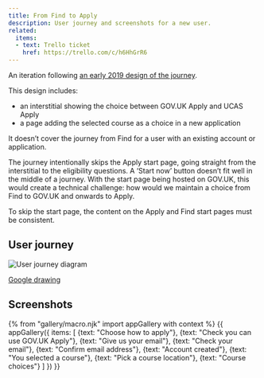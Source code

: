 ```yaml
---
title: From Find to Apply
description: User journey and screenshots for a new user.
related:
  items:
  - text: Trello ticket
    href: https://trello.com/c/h6HhGrR6
---
```

An iteration following [an early 2019 design of the journey](/find-teacher-training/choose-how-to-apply-2).

This design includes:

* an interstitial showing the choice between GOV.UK Apply and UCAS Apply
* a page adding the selected course as a choice in a new application

It doesn’t cover the journey from Find for a user with an existing account or application.

The journey intentionally skips the Apply start page, going straight from the interstitial to the eligibility questions. A ‘Start now’ button doesn’t fit well in the middle of a journey. With the start page being hosted on GOV.UK, this would create a technical challenge: how would we maintain a choice from Find to GOV.UK and onwards to Apply.

To skip the start page, the content on the Apply and Find start pages must be consistent.

## User journey

![User journey diagram](/images/apply-for-teacher-training/find-to-apply/find-to-apply-journey.svg)

[Google drawing](https://docs.google.com/drawings/d/1d30V3qtVYQNL_gWIMuGjgjm2doWMIDyIyYWchIKnPe8)

## Screenshots

{% from "gallery/macro.njk" import appGallery with context %}
{{ appGallery({
  items: [
    {text: "Choose how to apply"},
    {text: "Check you can use GOV.UK Apply"},
    {text: "Give us your email"},
    {text: "Check your email"},
    {text: "Confirm email address"},
    {text: "Account created"},
    {text: "You selected a course"},
    {text: "Pick a course location"},
    {text: "Course choices"}
  ]
}) }}
